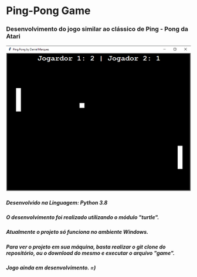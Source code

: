 # Ping-Pong Game
### Desenvolvimento do jogo similar ao clássico de Ping - Pong da Atari 
![Tela_do_jogo](https://github.com/DanielMarquesz/Ping_Pong_Game/blob/master/pong_game/tela_game_pong.PNG)

##### Desenvolvido na Linguagem: Python 3.8
##### O desenvolvimento foi realizado utilizando o módulo "turtle".
##### Atualmente o projeto só funciona no ambiente Windows.
##### Para ver o projeto em sua máquina, basta realizar o git clone do repositório, ou o download do mesmo e executar o arquivo "game".
##### Jogo ainda em desenvolvimento. =)
